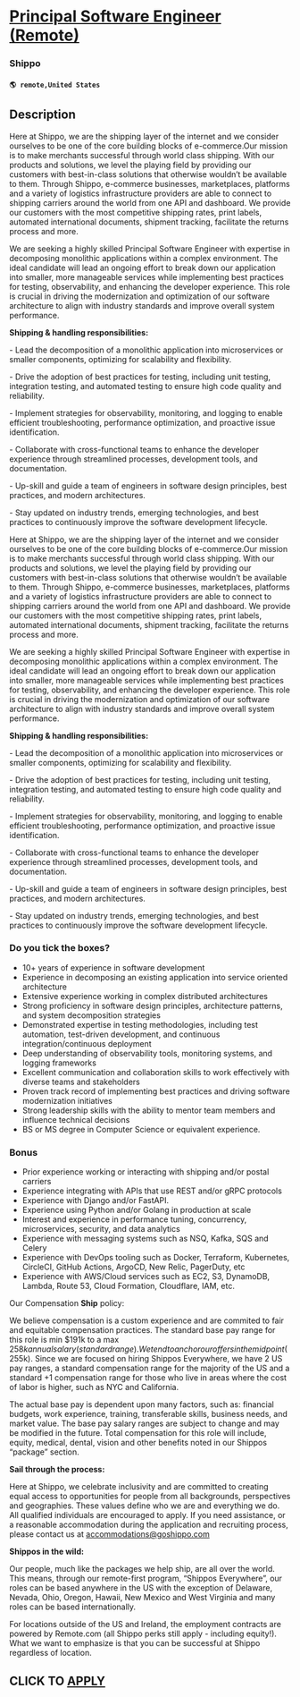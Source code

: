 # [Principal Software Engineer (Remote)](https://www.remotewlb.com/apply/principal-software-engineer-remote-135807)  
### Shippo  
#### `🌎 remote,United States`  

## Description

​Here at Shippo, we are the shipping layer of the internet and we consider ourselves to be one of the core building blocks of e-commerce.Our mission is to make merchants successful through world class shipping. With our products and solutions, we level the playing field by providing our customers with best-in-class solutions that otherwise wouldn’t be available to them. Through Shippo, e-commerce businesses, marketplaces, platforms and a variety of logistics infrastructure providers are able to connect to shipping carriers around the world from one API and dashboard. We provide our customers with the most competitive shipping rates, print labels, automated international documents, shipment tracking, facilitate the returns process and more.

  

We are seeking a highly skilled Principal Software Engineer with expertise in decomposing monolithic applications within a complex environment. The ideal candidate will lead an ongoing effort to break down our application into smaller, more manageable services while implementing best practices for testing, observability, and enhancing the developer experience. This role is crucial in driving the modernization and optimization of our software architecture to align with industry standards and improve overall system performance.

  

 **Shipping & handling responsibilities:**

  

\- Lead the decomposition of a monolithic application into microservices or smaller components, optimizing for scalability and flexibility.

\- Drive the adoption of best practices for testing, including unit testing, integration testing, and automated testing to ensure high code quality and reliability.

\- Implement strategies for observability, monitoring, and logging to enable efficient troubleshooting, performance optimization, and proactive issue identification.

\- Collaborate with cross-functional teams to enhance the developer experience through streamlined processes, development tools, and documentation.

\- Up-skill and guide a team of engineers in software design principles, best practices, and modern architectures.

\- Stay updated on industry trends, emerging technologies, and best practices to continuously improve the software development lifecycle.

  

​Here at Shippo, we are the shipping layer of the internet and we consider ourselves to be one of the core building blocks of e-commerce.Our mission is to make merchants successful through world class shipping. With our products and solutions, we level the playing field by providing our customers with best-in-class solutions that otherwise wouldn’t be available to them. Through Shippo, e-commerce businesses, marketplaces, platforms and a variety of logistics infrastructure providers are able to connect to shipping carriers around the world from one API and dashboard. We provide our customers with the most competitive shipping rates, print labels, automated international documents, shipment tracking, facilitate the returns process and more.

  

We are seeking a highly skilled Principal Software Engineer with expertise in decomposing monolithic applications within a complex environment. The ideal candidate will lead an ongoing effort to break down our application into smaller, more manageable services while implementing best practices for testing, observability, and enhancing the developer experience. This role is crucial in driving the modernization and optimization of our software architecture to align with industry standards and improve overall system performance.

  

 **Shipping & handling responsibilities:**

  

\- Lead the decomposition of a monolithic application into microservices or smaller components, optimizing for scalability and flexibility.

\- Drive the adoption of best practices for testing, including unit testing, integration testing, and automated testing to ensure high code quality and reliability.

\- Implement strategies for observability, monitoring, and logging to enable efficient troubleshooting, performance optimization, and proactive issue identification.

\- Collaborate with cross-functional teams to enhance the developer experience through streamlined processes, development tools, and documentation.

\- Up-skill and guide a team of engineers in software design principles, best practices, and modern architectures.

\- Stay updated on industry trends, emerging technologies, and best practices to continuously improve the software development lifecycle.

  

### Do you tick the ​​boxes​​?

* 10+ years of experience in software development
* Experience in decomposing an existing application into service oriented architecture
* Extensive experience working in complex distributed architectures
* Strong proficiency in software design principles, architecture patterns, and system decomposition strategies
* Demonstrated expertise in testing methodologies, including test automation, test-driven development, and continuous integration/continuous deployment
* Deep understanding of observability tools, monitoring systems, and logging frameworks
* Excellent communication and collaboration skills to work effectively with diverse teams and stakeholders
* Proven track record of implementing best practices and driving software modernization initiatives
* Strong leadership skills with the ability to mentor team members and influence technical decisions
* BS or MS degree in Computer Science or equivalent experience.

  

### Bonus

* Prior experience working or interacting with shipping and/or postal carriers
* Experience integrating with APIs that use REST and/or gRPC protocols
* Experience with Django and/or FastAPI.
* Experience using Python and/or Golang in production at scale
* Interest and experience in performance tuning, concurrency, microservices, security, and data analytics
* Experience with messaging systems such as NSQ, Kafka, SQS and Celery
* Experience with DevOps tooling such as Docker, Terraform, Kubernetes, CircleCI, GitHub Actions, ArgoCD, New Relic, PagerDuty, etc
* Experience with AWS/Cloud services such as EC2, S3, DynamoDB, Lambda, Route 53, Cloud Formation, Cloudflare, IAM, etc.

  

Our Compensation **Ship** policy:

We believe compensation is a custom experience and are commited to fair and equitable compensation practices. The standard base pay range for this role is min $191k to a max $258k annual salary (standard range). We tend to anchor our offers in the mid point ($255k). Since we are focused on hiring Shippos Everywhere, we have 2 US pay ranges, a standard compensation range for the majority of the US and a standard +1 compensation range for those who live in areas where the cost of labor is higher, such as NYC and California.

The actual base pay is dependent upon many factors, such as: financial budgets, work experience, training, transferable skills, business needs, and market value. The base pay salary ranges are subject to change and may be modified in the future. Total compensation for this role will include, equity, medical, dental, vision and other benefits noted in our Shippos “package” section.

  

 **Sail through the process:**

Here at Shippo, we celebrate inclusivity and are committed to creating equal access to opportunities for people from all backgrounds, perspectives and geographies. These values define who we are and everything we do. All qualified individuals are encouraged to apply. If you need assistance, or a reasonable accommodation during the application and recruiting process, please contact us at accommodations@goshippo.com

  

 **Shippos in the wild:**

Our people, much like the packages we help ship, are all over the world. This means, through our remote-first program, “Shippos Everywhere”, our roles can be based anywhere in the US with the exception of Delaware, Nevada, Ohio, Oregon, Hawaii, New Mexico and West Virginia and many roles can be based internationally.

For locations outside of the US and Ireland, the employment contracts are powered by Remote.com (all Shippo perks still apply - including equity!). What we want to emphasize is that you can be successful at Shippo regardless of location.

  
## CLICK TO [APPLY](https://www.remotewlb.com/apply/principal-software-engineer-remote-135807)

